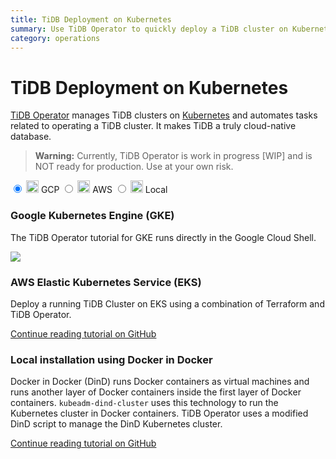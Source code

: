 ```yaml
---
title: TiDB Deployment on Kubernetes
summary: Use TiDB Operator to quickly deploy a TiDB cluster on Kubernetes
category: operations
---
```


# TiDB Deployment on Kubernetes

[TiDB Operator](https://github.com/pingcap/tidb-operator) manages TiDB clusters on [Kubernetes](https://kubernetes.io) 
and automates tasks related to operating a TiDB cluster. It makes TiDB a truly cloud-native database.

> **Warning:** Currently, TiDB Operator is work in progress [WIP] and is NOT ready for production. Use at your own risk.

<main class="tabs">
  <input id="tabGoogle" type="radio" name="tabs" value="GoogleContent" checked>
  <label for="tabGoogle">
      <span><img src="https://cloud.google.com/_static/images/cloud/icons/favicons/onecloud/apple-icon.png" width="20"></img></span>
      <span class="label__title">GCP</span>
  </label>
  <input id="tabAWS" type="radio" name="tabs" value="AWSContent">
  <label for="tabAWS">
      <span><img src="https://upload.wikimedia.org/wikipedia/commons/thumb/9/93/Amazon_Web_Services_Logo.svg/2000px-Amazon_Web_Services_Logo.svg.png" width="20" top="63%"></img></span>
      <span class="label__title">AWS</span>
  </label>
  <input id="tabLocal" type="radio" name="tabs" value="LocalContent">
  <label for="tabLocal">
      <span><img src="https://avatars1.githubusercontent.com/u/13629408?s=400&v=4" width="20"></img></span>
      <span class="label__title">Local</span>
  </label>
  <section id="GoogleContent">
    <h3>Google Kubernetes Engine (GKE)</h3>
    <p>The TiDB Operator tutorial for GKE runs directly in the Google Cloud Shell.</p>
    <a href="https://console.cloud.google.com/cloudshell/open?git_repo=https://github.com/pingcap/tidb-operator&tutorial=docs/google-kubernetes-tutorial.md"><img src="https://gstatic.com/cloudssh/images/open-btn.png"/></a>
  </section>
  <section id="AWSContent">
  <h3>AWS Elastic Kubernetes Service (EKS)</h3>
  <p>Deploy a running TiDB Cluster on EKS using a combination of Terraform and TiDB Operator.</p>

  <a href="https://github.com/pingcap/tidb-operator/blob/master/docs/aws-eks-tutorial.md">Continue reading tutorial on GitHub<span class="continue__arrow"></span></a>
  </section>
<section id="LocalContent">
  <h3>Local installation using Docker in Docker</h3>
  <p>Docker in Docker (DinD) runs Docker containers as virtual machines and runs another layer of Docker containers inside the first layer of Docker containers. <code>kubeadm-dind-cluster</code> uses this technology to run the Kubernetes cluster in Docker containers. TiDB Operator uses a modified DinD script to manage the DinD Kubernetes cluster.</p>
  <a href="https://github.com/pingcap/tidb-operator/blob/master/docs/local-dind-tutorial.md">Continue reading tutorial on GitHub<span class="continue__arrow"></span></a>
  </section>
</main>
